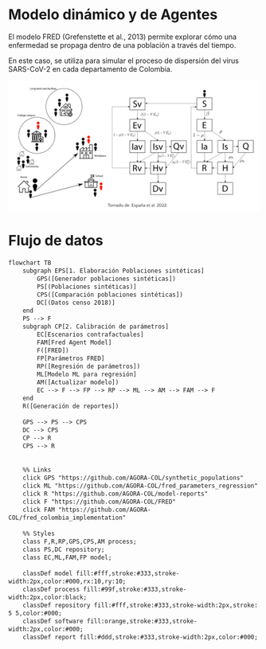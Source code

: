 # Modelo dinámico y de Agentes

El modelo FRED (Grefenstette et al., 2013) permite explorar cómo una enfermedad se propaga dentro de una población a través del tiempo.

En este caso, se utiliza para simular el proceso de dispersión del virus SARS-CoV-2 en cada departamento de Colombia.

![](../images/image.png)

# Flujo de datos

```mermaid
flowchart TB
    subgraph EPS[1. Elaboración Poblaciones sintéticas]
        GPS([Generador poblaciones sintéticas])
        PS[(Poblaciones sintéticas)]
        CPS([Comparación poblaciones sintéticas])
        DC[(Datos censo 2018)]
    end 
    PS --> F
    subgraph CP[2. Calibración de parámetros]
        EC[Escenarios contrafactuales]
        FAM[Fred Agent Model]
        F([FRED])
        FP[Parámetros FRED]
        RP([Regresión de parámetros])
        ML[Modelo ML para regresión]
        AM([Actualizar modelo])
        EC --> F --> FP --> RP --> ML --> AM --> FAM --> F
    end
    R([Generación de reportes])

    GPS --> PS --> CPS
    DC --> CPS
    CP --> R
    CPS --> R


    %% Links
    click GPS "https://github.com/AGORA-COL/synthetic_populations"
    click ML "https://github.com/AGORA-COL/fred_parameters_regression"
    click R "https://github.com/AGORA-COL/model-reports"
    click F "https://github.com/AGORA-COL/FRED"
    click FAM "https://github.com/AGORA-COL/fred_colombia_implementation"

    %% Styles
    class F,R,RP,GPS,CPS,AM process;
    class PS,DC repository;
    class EC,ML,FAM,FP model;

    classDef model fill:#fff,stroke:#333,stroke-width:2px,color:#000,rx:10,ry:10;
    classDef process fill:#99f,stroke:#333,stroke-width:2px,color:black;
    classDef repository fill:#fff,stroke:#333,stroke-width:2px,stroke: 5 5,color:#000;
    classDef software fill:orange,stroke:#333,stroke-width:2px,color:#000;
    classDef report fill:#ddd,stroke:#333,stroke-width:2px,color:#000;
```

